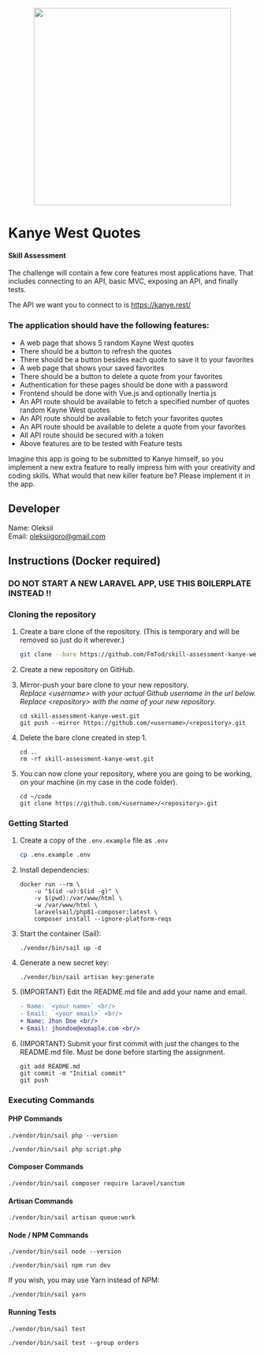 <p align="center"><a href="https://laravel.com" target="_blank"><img src="https://raw.githubusercontent.com/laravel/art/master/logo-lockup/5%20SVG/2%20CMYK/1%20Full%20Color/laravel-logolockup-cmyk-red.svg" width="400"></a></p>


# Kanye West Quotes
#### Skill Assessment

The challenge will contain a few core features most applications have. That includes connecting to an API, basic MVC, exposing an API, and finally tests.

The API we want you to connect to is https://kanye.rest/

### The application should have the following features:
* A web page that shows 5 random Kayne West quotes
* There should be a button to refresh the quotes
* There should be a button besides each quote to save it to your favorites
* A web page that shows your saved favorites
* There should be a button to delete a quote from your favorites
* Authentication for these pages should be done with a password
* Frontend should be done with Vue.js and optionally Inertia.js
* An API route should be available to fetch a specified number of quotes random Kayne West quotes
* An API route should be available to fetch your favorites quotes
* An API route should be available to delete a quote from your favorites
* All API route should be secured with a token
* Above features are to be tested with Feature tests

Imagine this app is going to be submitted to Kanye himself, so you implement a new extra feature to really impress him with your creativity and coding skills.
What would that new killer feature be? Please implement it in the app.

## Developer
Name: Oleksii <br/>
Email: oleksiigoro@gmail.com<br/>

## Instructions (Docker required)
### DO NOT START A NEW LARAVEL APP, USE THIS BOILERPLATE INSTEAD !!

### Cloning the repository
1. Create a bare clone of the repository. (This is temporary and will be removed so just do it wherever.)
    ```bash
    git clone --bare https://github.com/FmTod/skill-assessment-kanye-west.git
    ```

2. Create a new repository on GitHub.

3. Mirror-push your bare clone to your new repository.<br/>_Replace &lt;username&gt; with your actual Github username in the url below._<br/>_Replace &lt;repository&gt; with the name of your new repository._
    ```shell
    cd skill-assessment-kanye-west.git
    git push --mirror https://github.com/<username>/<repository>.git
    ```
4. Delete the bare clone created in step 1.
    ```shell
    cd ..
    rm -rf skill-assessment-kanye-west.git
    ```
   
5. You can now clone your repository, where you are going to be working, on your machine (in my case in the code folder).
    ```shell
    cd ~/code
    git clone https://github.com/<username>/<repository>.git
    ```

### Getting Started
1. Create a copy of the `.env.example` file as `.env`
    ```bash
    cp .env.example .env
    ```

2. Install dependencies:
    ```shell
    docker run --rm \
        -u "$(id -u):$(id -g)" \
        -v $(pwd):/var/www/html \
        -w /var/www/html \
        laravelsail/php81-composer:latest \
        composer install --ignore-platform-reqs
    ```

3. Start the container (Sail):
    ```shell
    ./vendor/bin/sail up -d
    ```
   
4. Generate a new secret key:
    ```shell
    ./vendor/bin/sail artisan key:generate
    ```
   
5. (IMPORTANT) Edit the README.md file and add your name and email.
    ```diff
    - Name: `<your name>` <br/>
    - Email: `<your email>` <br/>
    + Name: Jhon Doe <br/>
    + Email: jhondoe@exmaple.com <br/>
    ```
   
6. (IMPORTANT) Submit your first commit with just the changes to the README.md file. Must be done before starting the assignment.
    ```shell
    git add README.md
    git commit -m "Initial commit"
    git push
    ```

### Executing Commands
#### PHP Commands
```shell
./vendor/bin/sail php --version
 
./vendor/bin/sail php script.php
```

#### Composer Commands
```shell
./vendor/bin/sail composer require laravel/sanctum
```

#### Artisan Commands
```shell
./vendor/bin/sail artisan queue:work
```

#### Node / NPM Commands
```shell
./vendor/bin/sail node --version
 
./vendor/bin/sail npm run dev
```

If you wish, you may use Yarn instead of NPM:
```shell
./vendor/bin/sail yarn
```

#### Running Tests
```shell
./vendor/bin/sail test

./vendor/bin/sail test --group orders
```
